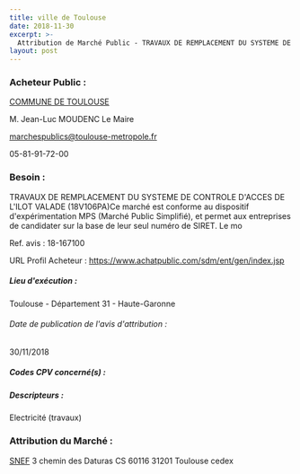 ```yaml
---
title: ville de Toulouse
date: 2018-11-30
excerpt: >-
  Attribution de Marché Public - TRAVAUX DE REMPLACEMENT DU SYSTEME DE CONTROLE D'ACCES DE L'ILOT VALADE (18V106PA)Ce marché est conforme au dispositif d'expérimentation MPS (Marché Public Simplifié), et permet aux en
layout: post
---
```


### Acheteur Public : 
<a href="/acheteur-134/siren-213105554"> COMMUNE DE TOULOUSE</a><br/>

M. Jean-Luc MOUDENC Le Maire

marchespublics@toulouse-metropole.fr

05-81-91-72-00

### Besoin :

TRAVAUX DE REMPLACEMENT DU SYSTEME DE CONTROLE D'ACCES DE L'ILOT VALADE (18V106PA)Ce marché est conforme au dispositif d'expérimentation MPS (Marché Public Simplifié), et permet aux entreprises de candidater sur la base de leur seul numéro de SIRET. Le mo

Ref. avis : 18-167100

URL Profil Acheteur : https://www.achatpublic.com/sdm/ent/gen/index.jsp

##### Lieu d'exécution :

Toulouse - Département 31 - Haute-Garonne

###### Date de publication de l'avis d'attribution : 
30/11/2018

##### Codes CPV concerné(s) :

##### Descripteurs :
Electricité (travaux) <br/>

### Attribution du Marché :
<a href="/entreprise-543/siren-056800659"> SNEF</a>    3 chemin des Daturas CS 60116 31201 Toulouse cedex <br/>
